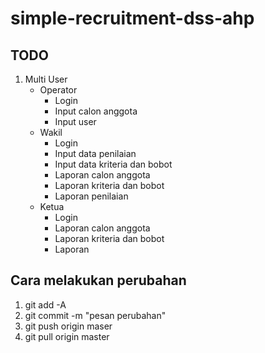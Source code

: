 # simple-recruitment-dss-ahp


## TODO
1. Multi User
    - Operator
        - Login
        - Input calon anggota
        - Input user
    - Wakil
        - Login
        - Input data penilaian
        - Input data kriteria dan bobot
        - Laporan calon anggota
        - Laporan kriteria dan bobot
        - Laporan penilaian
    - Ketua
        - Login
        - Laporan calon anggota
        - Laporan kriteria dan bobot
        - Laporan 
        
## Cara melakukan perubahan
1. git add -A
2. git commit -m "pesan perubahan"
3. git push origin maser
4. git pull origin master